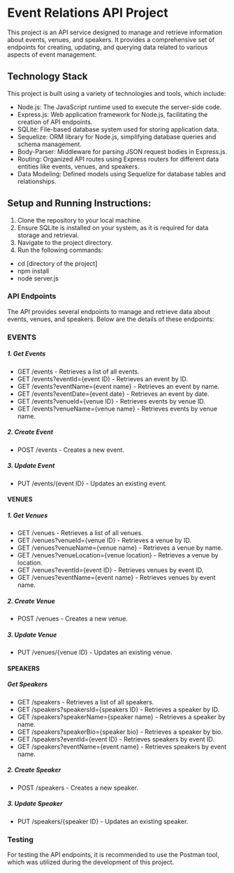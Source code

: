 # Event Relations API Project

This project is an API service designed to manage and retrieve information about events, venues, and speakers. It provides a comprehensive set of endpoints for creating, updating, and querying data related to various aspects of event management.

## Technology Stack

This project is built using a variety of technologies and tools, which include:

- Node.js: The JavaScript runtime used to execute the server-side code.
- Express.js: Web application framework for Node.js, facilitating the creation of API endpoints.
- SQLite: File-based database system used for storing application data.
- Sequelize: ORM library for Node.js, simplifying database queries and schema management.
- Body-Parser: Middleware for parsing JSON request bodies in Express.js.
- Routing: Organized API routes using Express routers for different data entities like events, venues, and speakers.
- Data Modeling: Defined models using Sequelize for database tables and relationships.

## Setup and Running Instructions:

1. Clone the repository to your local machine.
2. Ensure SQLite is installed on your system, as it is required for data storage and retrieval.
3. Navigate to the project directory.
4. Run the following commands:

- cd [directory of the project]
- npm install
- node server.js

### API Endpoints

The API provides several endpoints to manage and retrieve data about events, venues, and speakers. Below are the details of these endpoints:

### EVENTS

##### 1. Get Events

- GET /events - Retrieves a list of all events.
- GET /events?eventId={event ID} - Retrieves an event by ID.
- GET /events?eventName={event name} - Retrieves an event by name.
- GET /events?eventDate={event date} - Retrieves an event by date.
- GET /events?venueId={venue ID} - Retrieves events by venue ID.
- GET /events?venueName={venue name} - Retrieves events by venue name.

##### 2. Create Event

- POST /events - Creates a new event.

##### 3. Update Event

- PUT /events/{event ID} - Updates an existing event.

#### VENUES

##### 1. Get Venues

- GET /venues - Retrieves a list of all venues.
- GET /venues?venueId={venue ID} - Retrieves a venue by ID.
- GET /venues?venueName={venue name} - Retrieves a venue by name.
- GET /venues?venueLocation={venue location} - Retrieves a venue by location.
- GET /venues?eventId={event ID} - Retrieves venues by event ID.
- GET /venues?eventName={event name} - Retrieves venues by event name.

##### 2. Create Venue

- POST /venues - Creates a new venue.

##### 3. Update Venue

- PUT /venues/{venue ID} - Updates an existing venue.

#### SPEAKERS

##### Get Speakers

- GET /speakers - Retrieves a list of all speakers.
- GET /speakers?speakersId={speakers ID} - Retrieves a speaker by ID.
- GET /speakers?speakerName={speaker name} - Retrieves a speaker by name.
- GET /speakers?speakerBio={speaker bio} - Retrieves a speaker by bio.
- GET /speakers?eventId={event ID} - Retrieves speakers by event ID.
- GET /speakers?eventName={event name} - Retrieves speakers by event name.

##### 2. Create Speaker

- POST /speakers - Creates a new speaker.

##### 3. Update Speaker

- PUT /speakers/{speaker ID} - Updates an existing speaker.

### Testing

For testing the API endpoints, it is recommended to use the Postman tool, which was utilized during the development of this project.
